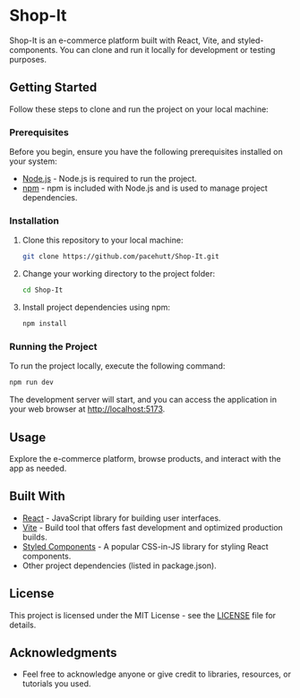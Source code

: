 
# Shop-It

Shop-It is an e-commerce platform built with React, Vite, and styled-components. You can clone and run it locally for development or testing purposes.

## Getting Started

Follow these steps to clone and run the project on your local machine:

### Prerequisites

Before you begin, ensure you have the following prerequisites installed on your system:

- [Node.js](https://nodejs.org/) - Node.js is required to run the project.
- [npm](https://www.npmjs.com/) - npm is included with Node.js and is used to manage project dependencies.

### Installation

1. Clone this repository to your local machine:

   ```bash
   git clone https://github.com/pacehutt/Shop-It.git
   ```

2. Change your working directory to the project folder:

   ```bash
   cd Shop-It
   ```

3. Install project dependencies using npm:

   ```bash
   npm install
   ```

### Running the Project

To run the project locally, execute the following command:

```bash
npm run dev
```

The development server will start, and you can access the application in your web browser at [http://localhost:5173](http://localhost:5173).

## Usage

Explore the e-commerce platform, browse products, and interact with the app as needed.

## Built With

- [React](https://reactjs.org/) - JavaScript library for building user interfaces.
- [Vite](https://vitejs.dev/) - Build tool that offers fast development and optimized production builds.
- [Styled Components](https://styled-components.com/) - A popular CSS-in-JS library for styling React components.
- Other project dependencies (listed in package.json).

## License

This project is licensed under the MIT License - see the [LICENSE](LICENSE) file for details.

## Acknowledgments

- Feel free to acknowledge anyone or give credit to libraries, resources, or tutorials you used.


